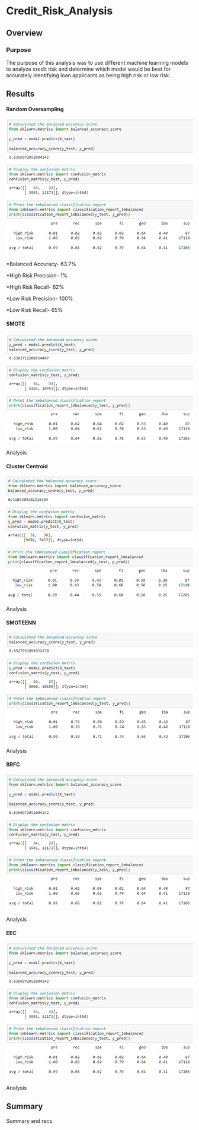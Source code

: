 # Credit_Risk_Analysis
## Overview
### Purpose
The purpose of this analysis was to use different machine learning models to analyze credit risk and determine which model would be best for accurately identifying loan applicants as being high risk or low risk.

## Results

#### Random Oversampling

![Oversampling](https://github.com/RBarbush84/Credit_Risk_Analysis/blob/main/Resources/Oversampling.png)

*Balanced Accuracy- 63.7%

*High Risk Precision- 1%

*High Risk Recall- 62%

*Low Risk Precision- 100%

*Low Risk Recall- 65%

#### SMOTE

![SMOTE](https://github.com/RBarbush84/Credit_Risk_Analysis/blob/main/Resources/SMOTE.png)

Analysis

#### Cluster Centroid

![Cluster_Centroid](https://github.com/RBarbush84/Credit_Risk_Analysis/blob/main/Resources/Undersampling.png)

Analysis

#### SMOTEENN

![SMOTEENN](https://github.com/RBarbush84/Credit_Risk_Analysis/blob/main/Resources/SMOTEENN.png)

Analysis

#### BRFC

![BRFC](https://github.com/RBarbush84/Credit_Risk_Analysis/blob/main/Resources/Oversampling.png)

Analysis

#### EEC

![EEC](https://github.com/RBarbush84/Credit_Risk_Analysis/blob/main/Resources/Oversampling.png)

Analysis

## Summary

Summary and recs
